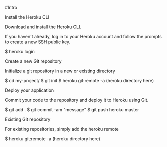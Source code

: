 #Intro


Install the Heroku CLI

Download and install the Heroku CLI.

If you haven't already, log in to your Heroku account and follow the prompts to create a new SSH public key.

$ heroku login

Create a new Git repository

Initialize a git repository in a new or existing directory

$ cd my-project/
$ git init
$ heroku git:remote -a (heroku directory here)

Deploy your application

Commit your code to the repository and deploy it to Heroku using Git.

$ git add .
$ git commit -am "message"
$ git push heroku master

Existing Git repository

For existing repositories, simply add the heroku remote

$ heroku git:remote -a (heroku directory here)


